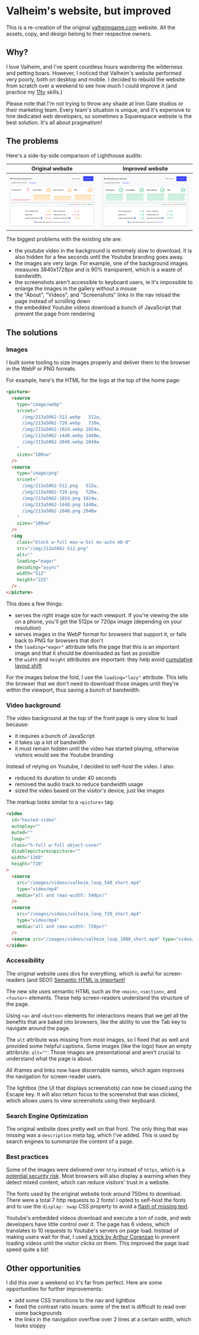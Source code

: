 # Valheim's website, but improved

This is a re-creation of the original [valheimgame.com](https://www.valheimgame.com) website. All the assets, copy, and design belong to their respective owners.

## Why?

I love Valheim, and I've spent countless hours wandering the wilderness and petting boars. However, I noticed that Valheim's website performed very poorly, both on desktop and mobile. I decided to rebuild the website from scratch over a weekend to see how much I could improve it (and practice my [11ty](https://www.11ty.dev/) skills.)

Please note that I'm not trying to throw any shade at Iron Gate studios or their marketing team. Every team's situation is unique, and it's expensive to hire dedicated web developers, so sometimes a Squarespace website is the best solution. It's all about pragmatism!

## The problems

Here's a side-by-side comparison of Lighthouse audits:

| Original website                                                              | Improved website                                                         |
| ----------------------------------------------------------------------------- | ------------------------------------------------------------------------ |
| ![Lighthouse audit of the original website](/docs/valheim_audit_original.png) | ![Lighthouse audit of the improved website](/docs/valheim_audit_new.png) |

The biggest problems with the existing site are:

- the youtube video in the background is extremely slow to download. It is also hidden for a few seconds until the Youtube branding goes away.
- the images are very large. For example, one of the background images measures 3840x1728px and is 90% transparent, which is a waste of bandwidth.
- the screenshots aren't accessible to keyboard users, ie it's impossible to enlarge the images in the gallery without a mouse
- the "About", "Videos", and "Screenshots" links in the nav reload the page instead of scrolling down
- the embedded Youtube videos download a bunch of JavaScript that prevent the page from rendering

## The solutions

### Images

I built some tooling to size images properly and deliver them to the browser in the WebP or PNG formats.

For example, here's the HTML for the logo at the top of the home page:

```html
<picture>
  <source
    type="image/webp"
    srcset="
      /img/213a5062-512.webp   512w,
      /img/213a5062-720.webp   720w,
      /img/213a5062-1024.webp 1024w,
      /img/213a5062-1440.webp 1440w,
      /img/213a5062-2048.webp 2048w
    "
    sizes="100vw"
  />
  <source
    type="image/png"
    srcset="
      /img/213a5062-512.png   512w,
      /img/213a5062-720.png   720w,
      /img/213a5062-1024.png 1024w,
      /img/213a5062-1440.png 1440w,
      /img/213a5062-2048.png 2048w
    "
    sizes="100vw"
  />
  <img
    class="block w-full max-w-5xl mx-auto mb-8"
    src="/img/213a5062-512.png"
    alt=""
    loading="eager"
    decoding="async"
    width="512"
    height="225"
  />
</picture>
```

This does a few things:

- serves the right image size for each viewport. If you're viewing the site on a phone, you'll get the 512px or 720px image (depending on your resolution)
- serves images in the WebP format for browsers that support it, or falls back to PNG for browsers that don't
- the `loading="eager"` attribute tells the page that this is an important image and that it should be downloaded as fast as possible
- the `width` and `height` attributes are important: they help avoid [cumulative layout shift](https://web.dev/cls/)

For the images below the fold, I use the `loading="lazy"` attribute. This tells the browser that we don't need to download those images until they're within the viewport, thus saving a bunch of bandwidth.

### Video background

The video background at the top of the front page is very slow to load because:

- it requires a bunch of JavaScript
- it takes up a lot of bandwidth
- it must remain hidden until the video has started playing, otherwise visitors would see the Youtube branding

Instead of relying on Youtube, I decided to self-host the video. I also:

- reduced its duration to under 40 seconds
- removed the audio track to reduce bandwidth usage
- sized the video based on the visitor's device, just like images

The markup looks similar to a `<picture>` tag:

```html
<video
  id="hosted-video"
  autoplay=""
  muted=""
  loop=""
  class="h-full w-full object-cover"
  disablepictureinpicture=""
  width="1280"
  height="720"
>
  <source
    src="/images/videos/valheim_loop_540_short.mp4"
    type="video/mp4"
    media="all and (max-width: 540px)"
  />
  <source
    src="/images/videos/valheim_loop_720_short.mp4"
    type="video/mp4"
    media="all and (max-width: 720px)"
  />
  <source src="/images/videos/valheim_loop_1080_short.mp4" type="video/mp4" />
</video>
```

### Accessibility

The original website uses divs for everything, which is awful for screen-readers (and SEO!) [Semantic HTML is important!](https://developer.mozilla.org/en-US/docs/Learn/Accessibility/HTML)

The new site uses semantic HTML such as the `<main>`, `<section>`, and `<footer>` elements. These help screen-readers understand the structure of the page.

Using `<a>` and `<button>` elements for interactions means that we get all the benefits that are baked into browsers, like the ability to use the Tab key to navigate around the page.

The `alt` attribute was missing from most images, so I fixed that as well and provided some helpful captions. Some images (like the logo) have an empty attribrute: `alt=""`. Those images are presentational and aren't crucial to understand what the page is about.

All iframes and links now have discernable names, which again improves the navigation for screen-reader users.

The lightbox (the UI that displays screenshots) can now be closed using the Escape key. It will also return focus to the screenshot that was clicked, which allows users to view screenshots using their keyboard.

### Search Engine Optimization

The original website does pretty well on that front. The only thing that was missing was a `description` meta tag, which I've added. This is used by search engines to summarize the content of a page.

### Best practices

Some of the images were delivered over `http` instead of `https`, which is a [potential security risk](https://web.dev/is-on-https/). Most browsers will also display a warning when they detect mixed content, which can reduce visitors' trust in a website.

The fonts used by the original website took around 750ms to download. There were a total 7 http requests to 2 fonts! I opted to self-host the fonts and to use the `display: swap` CSS property to avoid a [flash of missing text](https://css-tricks.com/fout-foit-foft/).

Youtube's embedded videos download and execute a ton of code, and web developers have little control over it. The page has 6 videos, which translates to 10 requests to Youtube's servers on page load. Instead of making users wait for that, I used [a trick by Arthur Corenzan](https://dev.to/haggen/lazy-load-embedded-youtube-videos-520g) to prevent loading videos until the visitor clicks on them. This improved the page load speed quite a bit!

## Other opportunities

I did this over a weekend so it's far from perfect. Here are some opportunities for further improvements:

- add some CSS transitions to the nav and lightbox
- fixed the contrast ratio issues: some of the text is difficult to read over some backgrounds
- the links in the navigation overflow over 2 lines at a certain width, which looks sloppy
